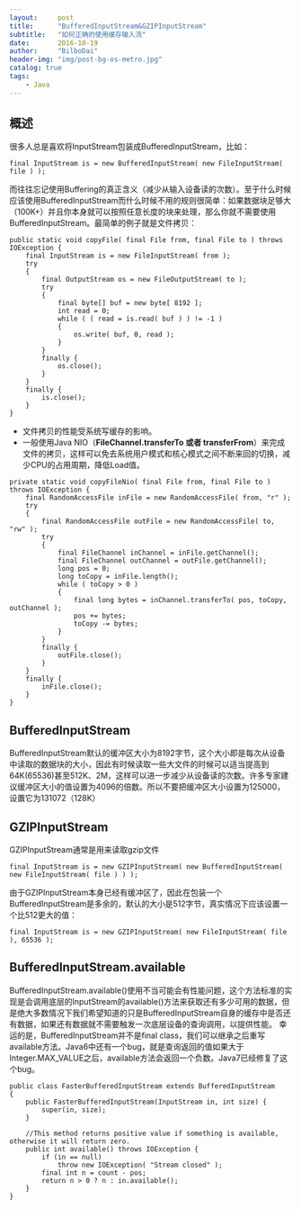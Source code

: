 ```yaml
---
layout:     post
title:      "BufferedInputStream&GZIPInputStream"
subtitle:   "如何正确的使用缓存输入流"
date:       2016-10-19
author:     "BilboDai"
header-img: "img/post-bg-os-metro.jpg"
catalog: true
tags:
    - Java
---
```


概述
---
很多人总是喜欢将InputStream包装成BufferedInputStream，比如：

```
final InputStream is = new BufferedInputStream( new FileInputStream( file ) );
```

而往往忘记使用Buffering的真正含义（减少从输入设备读的次数）。至于什么时候应该使用BufferedInputStream而什么时候不用的规则很简单：如果数据块足够大（100K+）并且你本身就可以按照任意长度的块来处理，那么你就不需要使用BufferedInputStream。最简单的例子就是文件拷贝：

```
public static void copyFile( final File from, final File to ) throws IOException {
    final InputStream is = new FileInputStream( from );
    try
    {
        final OutputStream os = new FileOutputStream( to );
        try
        {
            final byte[] buf = new byte[ 8192 ];
            int read = 0;
            while ( ( read = is.read( buf ) ) != -1 )
            {
                os.write( buf, 0, read );
            }
        }
        finally {
            os.close();
        }
    }
    finally {
        is.close();
    }
}
```

- 文件拷贝的性能受系统写缓存的影响。
- 一般使用Java NIO（**FileChannel.transferTo 或者 transferFrom**）来完成文件的拷贝，这样可以免去系统用户模式和核心模式之间不断来回的切换，减少CPU的占用周期，降低Load值。

```
private static void copyFileNio( final File from, final File to ) throws IOException {
    final RandomAccessFile inFile = new RandomAccessFile( from, "r" );
    try
    {
        final RandomAccessFile outFile = new RandomAccessFile( to, "rw" );
        try
        {
            final FileChannel inChannel = inFile.getChannel();
            final FileChannel outChannel = outFile.getChannel();
            long pos = 0;
            long toCopy = inFile.length();
            while ( toCopy > 0 )
            {
                final long bytes = inChannel.transferTo( pos, toCopy, outChannel );
                pos += bytes;
                toCopy -= bytes;
            }
        }
        finally {
            outFile.close();
        }
    }
    finally {
        inFile.close();
    }
}
```

BufferedInputStream
---
BufferedInputStream默认的缓冲区大小为8192字节，这个大小即是每次从设备中读取的数据块的大小，因此有时候读取一些大文件的时候可以适当提高到64K(65536)甚至512K、2M，这样可以进一步减少从设备读的次数。许多专家建议缓冲区大小的值设置为4096的倍数。所以不要把缓冲区大小设置为125000，设置它为131072（128K）

GZIPInputStream
---
GZIPInputStream通常是用来读取gzip文件

    final InputStream is = new GZIPInputStream( new BufferedInputStream( new FileInputStream( file ) ) );

由于GZIPInputStream本身已经有缓冲区了，因此在包装一个BufferedInputStream是多余的，默认的大小是512字节，真实情况下应该设置一个比512更大的值：

    final InputStream is = new GZIPInputStream( new FileInputStream( file ), 65536 );

BufferedInputStream.available
---
BufferedInputStream.available()使用不当可能会有性能问题，这个方法标准的实现是会调用底层的InputStream的available()方法来获取还有多少可用的数据，但是绝大多数情况下我们希望知道的只是BufferedInputStream自身的缓存中是否还有数据，如果还有数据就不需要触发一次底层设备的查询调用，以提供性能。
幸运的是，BufferedInputStream并不是final class，我们可以继承之后重写available方法。Java6中还有一个bug，就是查询返回的值如果大于Integer.MAX_VALUE之后，available方法会返回一个负数。Java7已经修复了这个bug。

```
public class FasterBufferedInputStream extends BufferedInputStream
{
    public FasterBufferedInputStream(InputStream in, int size) {
        super(in, size);
    }
 
    //This method returns positive value if something is available, otherwise it will return zero.
    public int available() throws IOException {
        if (in == null)
            throw new IOException( "Stream closed" );
        final int n = count - pos;
        return n > 0 ? n : in.available();
    }
}
```